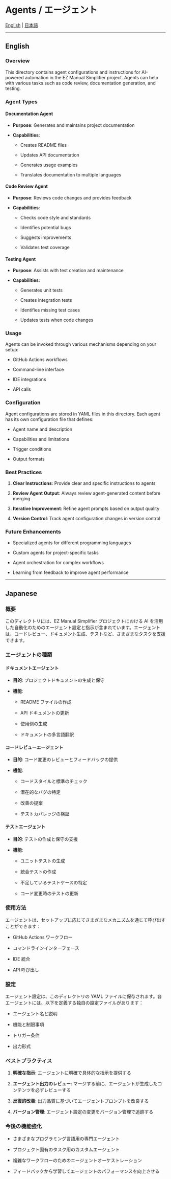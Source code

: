 ﻿# Agents / エージェント

[English](#english) | [日本語](#japanese)

---

## English

### Overview

This directory contains agent configurations and instructions for AI-powered automation in the EZ Manual Simplifier project. Agents can help with various tasks such as code review, documentation generation, and testing.

### Agent Types

#### Documentation Agent

- **Purpose**: Generates and maintains project documentation

- **Capabilities**: 

  - Creates README files

  - Updates API documentation

  - Generates usage examples

  - Translates documentation to multiple languages

#### Code Review Agent

- **Purpose**: Reviews code changes and provides feedback

- **Capabilities**:

  - Checks code style and standards

  - Identifies potential bugs

  - Suggests improvements

  - Validates test coverage

#### Testing Agent

- **Purpose**: Assists with test creation and maintenance

- **Capabilities**:

  - Generates unit tests

  - Creates integration tests

  - Identifies missing test cases

  - Updates tests when code changes

### Usage

Agents can be invoked through various mechanisms depending on your setup:

- GitHub Actions workflows

- Command-line interface

- IDE integrations

- API calls

### Configuration

Agent configurations are stored in YAML files in this directory. Each agent has its own configuration file that defines:

- Agent name and description

- Capabilities and limitations

- Trigger conditions

- Output formats

### Best Practices

1. **Clear Instructions**: Provide clear and specific instructions to agents

2. **Review Agent Output**: Always review agent-generated content before merging

3. **Iterative Improvement**: Refine agent prompts based on output quality

4. **Version Control**: Track agent configuration changes in version control

### Future Enhancements

- Specialized agents for different programming languages

- Custom agents for project-specific tasks

- Agent orchestration for complex workflows

- Learning from feedback to improve agent performance

---

## Japanese

### 概要

このディレクトリには、EZ Manual Simplifier プロジェクトにおける AI を活用した自動化のためのエージェント設定と指示が含まれています。エージェントは、コードレビュー、ドキュメント生成、テストなど、さまざまなタスクを支援できます。

### エージェントの種類

#### ドキュメントエージェント

- **目的**: プロジェクトドキュメントの生成と保守

- **機能**: 

  - README ファイルの作成

  - API ドキュメントの更新

  - 使用例の生成

  - ドキュメントの多言語翻訳

#### コードレビューエージェント

- **目的**: コード変更のレビューとフィードバックの提供

- **機能**:

  - コードスタイルと標準のチェック

  - 潜在的なバグの特定

  - 改善の提案

  - テストカバレッジの検証

#### テストエージェント

- **目的**: テストの作成と保守の支援

- **機能**:

  - ユニットテストの生成

  - 統合テストの作成

  - 不足しているテストケースの特定

  - コード変更時のテストの更新

### 使用方法

エージェントは、セットアップに応じてさまざまなメカニズムを通じて呼び出すことができます：

- GitHub Actions ワークフロー

- コマンドラインインターフェース

- IDE 統合

- API 呼び出し

### 設定

エージェント設定は、このディレクトリの YAML ファイルに保存されます。各エージェントには、以下を定義する独自の設定ファイルがあります：

- エージェント名と説明

- 機能と制限事項

- トリガー条件

- 出力形式

### ベストプラクティス

1. **明確な指示**: エージェントに明確で具体的な指示を提供する

2. **エージェント出力のレビュー**: マージする前に、エージェントが生成したコンテンツを必ずレビューする

3. **反復的改善**: 出力品質に基づいてエージェントプロンプトを改良する

4. **バージョン管理**: エージェント設定の変更をバージョン管理で追跡する

### 今後の機能強化

- さまざまなプログラミング言語用の専門エージェント

- プロジェクト固有のタスク用のカスタムエージェント

- 複雑なワークフローのためのエージェントオーケストレーション

- フィードバックから学習してエージェントのパフォーマンスを向上させる

